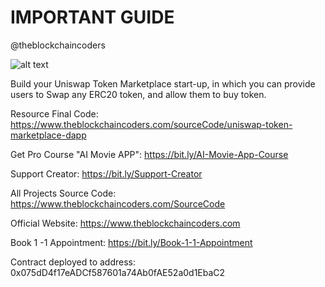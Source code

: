 # IMPORTANT GUIDE

@theblockchaincoders

![alt text](https://www.daulathussain.com/wp-content/uploads/2023/08/uniswap-token-marketplace.jpg)

Build your Uniswap Token Marketplace start-up, in which you can provide users to Swap any ERC20 token, and allow them to buy token.

Resource Final Code: https://www.theblockchaincoders.com/sourceCode/uniswap-token-marketplace-dapp

Get Pro Course "AI Movie APP": https://bit.ly/AI-Movie-App-Course

Support Creator: https://bit.ly/Support-Creator

All Projects Source Code: https://www.theblockchaincoders.com/SourceCode

Official Website: https://www.theblockchaincoders.com

Book 1 -1 Appointment: https://bit.ly/Book-1-1-Appointment

Contract deployed to address: 0x075dD4f17eADCf587601a74Ab0fAE52a0d1EbaC2